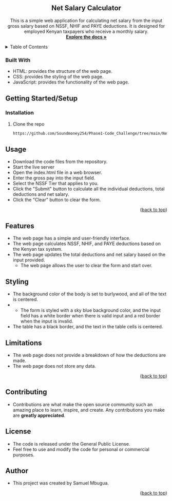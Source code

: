 <a name="readme-top"></a>
<!-- PROJECT LOGO -->
<br />
<div align="center">

<h2 align="center">Net Salary Calculator</h3>

  <p align="center">
    This is a simple web application for calculating net salary from the input gross salary based on NSSF, NHIF and PAYE deductions. 
It is designed for employed Kenyan taxpayers who receive a monthly salary.
    <br />
    <a href="https://github.com/Soundmoney254/Phase1-Code_Challenge/tree/main/Net-Salary-Calculator"><strong>Explore the docs »</strong></a>
    <br />
  </p>
</div>

<!-- TABLE OF CONTENTS -->
<details>
  <summary>Table of Contents</summary>
  <ol>
    <li>
      <a href="#about-the-project">About The Project</a>
      <ul>
        <li><a href="#built-with">Built With</a></li>
      </ul>
    </li>
    <li>
      <a href="#getting-started">Getting Started</a>
      <ul>
        <li><a href="#installation">Installation</a></li>
      </ul>
    </li>
    <li><a href="#usage">Usage</a></li>
    <li><a href="#contributing">Contributing</a></li>
    <li><a href="#license">License</a></li>
  </ol>
</details>

### Built With

* HTML: provides the structure of the web page.
* CSS: provides the styling of the web page.
* JavaScript: provides the functionality of the web page.

<!-- GETTING STARTED -->
## Getting Started/Setup
### Installation

1. Clone the repo
   ```sh
   https://github.com/Soundmoney254/Phase1-Code_Challenge/tree/main/Net-Salary-Calculator
   ```

<!-- USAGE EXAMPLES -->
## Usage

* Download the code files from the repository.
* Start the live server
* Open the index.html file in a web browser.
* Enter the gross pay into the input field.
* Select the NSSF Tier that applies to you.
* Click the "Submit" button to calculate all the individual deductions, total   deductions and net salary.
* Click the "Clear" button to clear the form.

<p align="right">(<a href="#readme-top">back to top</a>)</p>



<!-- ROADMAP -->
## Features

- The web page has a simple and user-friendly interface.
- The web page calculates NSSF, NHIF, and PAYE deductions based on the Kenyan tax system.
- The web page updates the total deductions and net salary based on the input provided.
    - The web page allows the user to clear the form and start over.


## Styling
* The background color of the body is set to burlywood, and all of the text is centered. 
* * The form is styled with a sky blue background color, and the input field has a white border when there is valid input and a red border when the input is invalid.
* The table has a black border, and the text in the table cells is centered.


## Limitations
* The web page does not provide a breakdown of how the deductions are made.
* The web page does not store any data.
<p align="right">(<a href="#readme-top">back to top</a>)</p>

<!-- CONTRIBUTING -->
## Contributing

* Contributions are what make the open source community such an amazing place to learn, inspire, and create. Any contributions you make are **greatly appreciated**.

<!-- LICENSE -->
## License
* The code is released under the General Public License.
* Feel free to use and modify the code for personal or commercial purposes.

<!-- CONTACT -->
## Author
* This project was created by Samuel Mbugua.

<p align="right">(<a href="#readme-top">back to top</a>)</p>